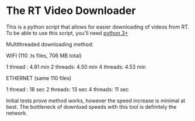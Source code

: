 # The RT Video Downloader
This is a python script that allows for easier downloading of videos from RT. To be able to use this script, you'll need <a href="https://www.python.org/">python 3+</a>

Multithreaded downloading method:

WIFI (110 .ts files, 706 MB total)

1 thread : 4.81 min
2 threads: 4.50 min
4 threads: 4.53 min

ETHERNET (same 110 files)

1 thread : 18 sec
2 threads: 13 sec
4 threads: 11 sec

Initial tests prove method works, however the speed increase is minimal at best. The bottleneck of download speeds with this tool is definitely the network.
